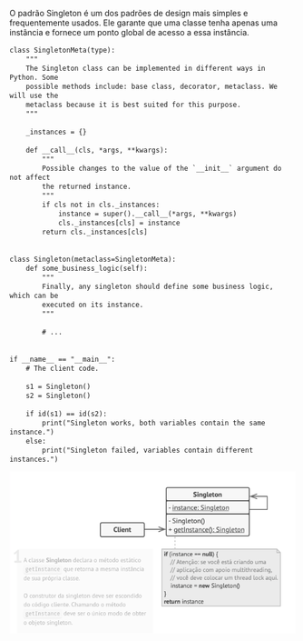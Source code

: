 O padrão Singleton é um dos padrões de design mais simples e frequentemente usados. Ele garante que uma classe tenha apenas uma instância e fornece um ponto global de acesso a essa instância.

```python:
class SingletonMeta(type):
    """
    The Singleton class can be implemented in different ways in Python. Some
    possible methods include: base class, decorator, metaclass. We will use the
    metaclass because it is best suited for this purpose.
    """

    _instances = {}

    def __call__(cls, *args, **kwargs):
        """
        Possible changes to the value of the `__init__` argument do not affect
        the returned instance.
        """
        if cls not in cls._instances:
            instance = super().__call__(*args, **kwargs)
            cls._instances[cls] = instance
        return cls._instances[cls]


class Singleton(metaclass=SingletonMeta):
    def some_business_logic(self):
        """
        Finally, any singleton should define some business logic, which can be
        executed on its instance.
        """

        # ...


if __name__ == "__main__":
    # The client code.

    s1 = Singleton()
    s2 = Singleton()

    if id(s1) == id(s2):
        print("Singleton works, both variables contain the same instance.")
    else:
        print("Singleton failed, variables contain different instances.")
```

![UML Singleton](UMLSingleton.png)

